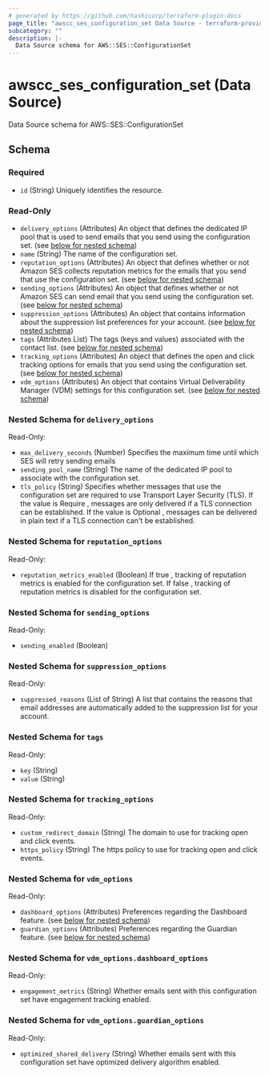 ```yaml
---
# generated by https://github.com/hashicorp/terraform-plugin-docs
page_title: "awscc_ses_configuration_set Data Source - terraform-provider-awscc"
subcategory: ""
description: |-
  Data Source schema for AWS::SES::ConfigurationSet
---
```


# awscc_ses_configuration_set (Data Source)

Data Source schema for AWS::SES::ConfigurationSet



<!-- schema generated by tfplugindocs -->
## Schema

### Required

- `id` (String) Uniquely identifies the resource.

### Read-Only

- `delivery_options` (Attributes) An object that defines the dedicated IP pool that is used to send emails that you send using the configuration set. (see [below for nested schema](#nestedatt--delivery_options))
- `name` (String) The name of the configuration set.
- `reputation_options` (Attributes) An object that defines whether or not Amazon SES collects reputation metrics for the emails that you send that use the configuration set. (see [below for nested schema](#nestedatt--reputation_options))
- `sending_options` (Attributes) An object that defines whether or not Amazon SES can send email that you send using the configuration set. (see [below for nested schema](#nestedatt--sending_options))
- `suppression_options` (Attributes) An object that contains information about the suppression list preferences for your account. (see [below for nested schema](#nestedatt--suppression_options))
- `tags` (Attributes List) The tags (keys and values) associated with the contact list. (see [below for nested schema](#nestedatt--tags))
- `tracking_options` (Attributes) An object that defines the open and click tracking options for emails that you send using the configuration set. (see [below for nested schema](#nestedatt--tracking_options))
- `vdm_options` (Attributes) An object that contains Virtual Deliverability Manager (VDM) settings for this configuration set. (see [below for nested schema](#nestedatt--vdm_options))

<a id="nestedatt--delivery_options"></a>
### Nested Schema for `delivery_options`

Read-Only:

- `max_delivery_seconds` (Number) Specifies the maximum time until which SES will retry sending emails
- `sending_pool_name` (String) The name of the dedicated IP pool to associate with the configuration set.
- `tls_policy` (String) Specifies whether messages that use the configuration set are required to use Transport Layer Security (TLS). If the value is Require , messages are only delivered if a TLS connection can be established. If the value is Optional , messages can be delivered in plain text if a TLS connection can't be established.


<a id="nestedatt--reputation_options"></a>
### Nested Schema for `reputation_options`

Read-Only:

- `reputation_metrics_enabled` (Boolean) If true , tracking of reputation metrics is enabled for the configuration set. If false , tracking of reputation metrics is disabled for the configuration set.


<a id="nestedatt--sending_options"></a>
### Nested Schema for `sending_options`

Read-Only:

- `sending_enabled` (Boolean)


<a id="nestedatt--suppression_options"></a>
### Nested Schema for `suppression_options`

Read-Only:

- `suppressed_reasons` (List of String) A list that contains the reasons that email addresses are automatically added to the suppression list for your account.


<a id="nestedatt--tags"></a>
### Nested Schema for `tags`

Read-Only:

- `key` (String)
- `value` (String)


<a id="nestedatt--tracking_options"></a>
### Nested Schema for `tracking_options`

Read-Only:

- `custom_redirect_domain` (String) The domain to use for tracking open and click events.
- `https_policy` (String) The https policy to use for tracking open and click events.


<a id="nestedatt--vdm_options"></a>
### Nested Schema for `vdm_options`

Read-Only:

- `dashboard_options` (Attributes) Preferences regarding the Dashboard feature. (see [below for nested schema](#nestedatt--vdm_options--dashboard_options))
- `guardian_options` (Attributes) Preferences regarding the Guardian feature. (see [below for nested schema](#nestedatt--vdm_options--guardian_options))

<a id="nestedatt--vdm_options--dashboard_options"></a>
### Nested Schema for `vdm_options.dashboard_options`

Read-Only:

- `engagement_metrics` (String) Whether emails sent with this configuration set have engagement tracking enabled.


<a id="nestedatt--vdm_options--guardian_options"></a>
### Nested Schema for `vdm_options.guardian_options`

Read-Only:

- `optimized_shared_delivery` (String) Whether emails sent with this configuration set have optimized delivery algorithm enabled.
